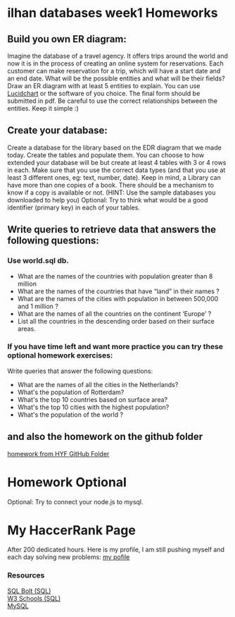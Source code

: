# ilhan databases week1 Homeworks

## Build you own ER diagram:

Imagine the database of a travel agency. It offers trips around the world and now it is in the process of creating an online system for reservations. Each customer can make reservation for a trip, which will have a start date and an end date. What will be the possible entities and what will be their fields? Draw an ER diagram with at least 5 entities to explain.
You can use [Lucidchart](https://www.lucidchart.com/pages/) or the software of you choice. The final form should be submitted in pdf. Be careful to use the correct relationships between the entities. Keep it simple :)

## Create your database:

Create a database for the library based on the EDR diagram that we made today. Create the tables and populate them. You can choose to how extended your database will be but create at least 4 tables with 3 or 4 rows in each. Make sure that you use the correct data types (and that you use at least 3 different ones, eg: text, number, date). Keep in mind, a Library can have more than one copies of a book. There should be a mechanism to know if a copy is available or not. (HINT: Use the sample databases you downloaded to help you)
Optional: Try to think what would be a good identifier (primary key) in each of your tables.

## Write queries to retrieve data that answers the following questions:

### Use world.sql db.

- What are the names of the countries with population greater than 8 million
- What are the names of the countries that have “land” in their names ?
- What are the names of the cities with population in between 500,000 and 1 million ?
- What are the names of all the countries on the continent ‘Europe’ ?
- List all the countries in the descending order based on their surface areas.

### If you have time left and want more practice you can try these optional homework exercises:

Write queries that answer the following questions:

- What are the names of all the cities in the Netherlands?
- What's the population of Rotterdam?
- What's the top 10 countries based on surface area?
- What's the top 10 cities with the highest population?
- What's the population of the world ?

## and also the homework on the github folder

[homework from HYF GitHub Folder](https://github.com/HackYourFutureBelgium/databases/tree/master/week-1-homework)

# Homework Optional

Optional: Try to connect your node.js to mysql.

# My HaccerRank Page

After 200 dedicated hours. Here is my profile, I am still pushing myself and each day solving new problems: [my pofile](https://www.hackerrank.com/ikoral)

### Resources

[SQL Bolt (SQL)](https://sqlbolt.com/) <br/>
[W3 Schools (SQL)](https://www.w3schools.com/sql/)<br/>
[MySQL](https://www.tutorialspoint.com/mysql/mysql-introduction.htm)<br/>
